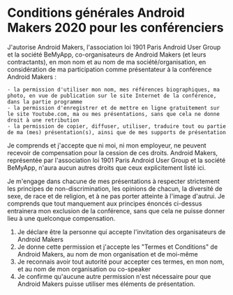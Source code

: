 # Conditions générales Android Makers 2020 pour les conférenciers

J'autorise Android Makers, l'association loi 1901 Paris Android User Group et la société BeMyApp, co-organisateurs de Android Makers (et leurs contractants), en mon nom et au nom de ma société/organisation, en considération de ma participation comme présentateur à la conférence Android Makers :

    - la permission d'utiliser mon nom, mes références biographiques, ma photo, en vue de publication sur le site Internet de la conférence, dans la partie programme
    - la permission d'enregistrer et de mettre en ligne gratuitement sur le site Youtube.com, ma ou mes présentations, sans que cela ne donne droit à une retribution
    - la permission de copier, diffuser, utiliser, traduire tout ou partie de ma (mes) présentation(s), ainsi que de mes supports de présentation

Je comprends et j'accepte que ni moi, ni mon employeur, ne peuvent recevoir de compensation pour la cession de ces droits. Android Makers, représentée par l'association loi 1901 Paris Android User Group et la société BeMyApp, n'aura aucun autres droits que ceux explicitement listé ici.

Je m'engage dans chacune de mes présentations à respecter strictement les principes de non-discrimination, les opinions de chacun, la diversité de sexe, de race et de religion, et à ne pas porter atteinte à l'image d'autrui. Je comprends que tout manquement aux principes énoncés ci-dessus entrainera mon exclusion de la conférence, sans que cela ne puisse donner lieu à une quelconque compensation.

1. Je déclare être la personne qui accepte l'invitation des organisateurs de Android Makers
2. Je donne cette permission et j'accepte les "Termes et Conditions" de Android Makers, au nom de mon organisation et de moi-même
3. Je reconnais avoir tout autorité pour accepter ces termes, en mon nom, et au nom de mon organisation ou co-speaker
4. Je confirme qu'aucune autre permission n'est nécessaire pour que Android Makers puisse utiliser mes éléments de présentation.
